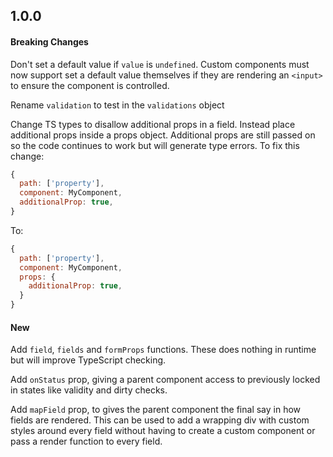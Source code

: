 ## 1.0.0

#### Breaking Changes

Don't set a default value if `value` is `undefined`. Custom components must now support set a default value themselves if they are rendering an `<input>` to ensure the component is controlled.

Rename `validation` to test in the `validations` object

Change TS types to disallow additional props in a field. Instead
place additional props inside a props object.
Additional props are still passed on so the code continues to work but
will generate type errors. To fix this change:

```javascript
{
  path: ['property'],
  component: MyComponent,
  additionalProp: true,
}
```

To:

```javascript
{
  path: ['property'],
  component: MyComponent,
  props: {
    additionalProp: true,
  }
}
```

#### New

Add `field`, `fields` and `formProps` functions. These does nothing in runtime but will improve TypeScript checking.

Add `onStatus` prop, giving a parent component access to previously locked in states like validity and dirty checks.

Add `mapField` prop, to gives the parent component the final say in how fields are rendered. This can be used to add a wrapping div with custom styles around every field without having to create a custom component or pass a render function to every field.
